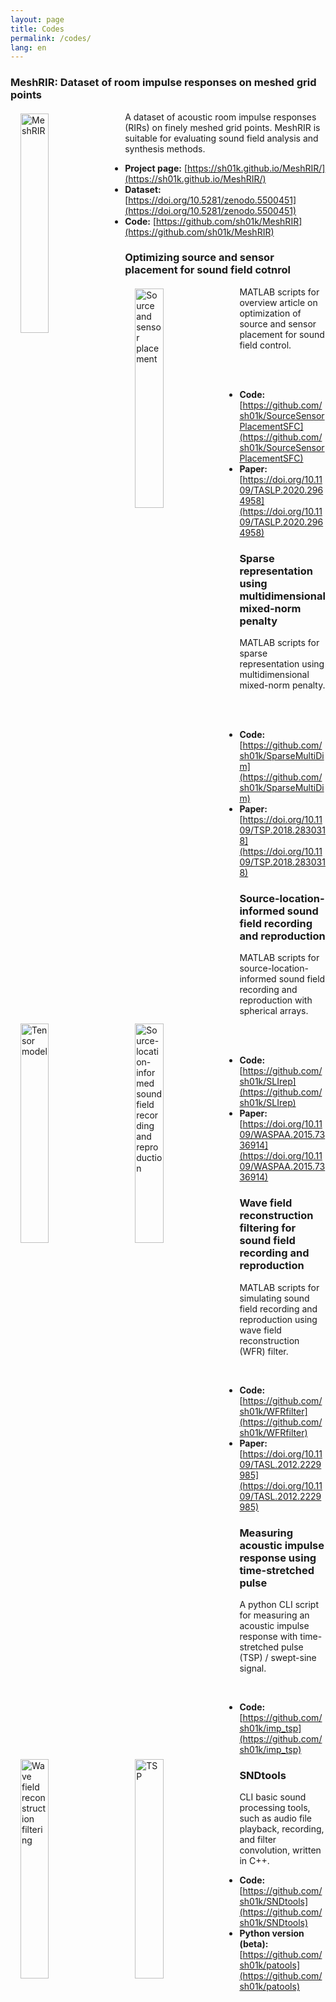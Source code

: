 ```yaml
---
layout: page
title: Codes
permalink: /codes/
lang: en
---
```


<style>
    img#codes { float: left; padding: 0.2rem 1rem; }
</style>

### MeshRIR: Dataset of room impulse responses on meshed grid points

<img id="codes" src="/img/meshrir.png" alt="MeshRIR" width="30%">
A dataset of acoustic room impulse responses (RIRs) on finely meshed grid points. MeshRIR is suitable for evaluating sound field analysis and synthesis methods.

<br />

- **Project page:** [https://sh01k.github.io/MeshRIR/](https://sh01k.github.io/MeshRIR/)
- **Dataset:** [https://doi.org/10.5281/zenodo.5500451](https://doi.org/10.5281/zenodo.5500451)
- **Code:** [https://github.com/sh01k/MeshRIR](https://github.com/sh01k/MeshRIR)

### Optimizing source and sensor placement for sound field cotnrol

<img id="codes" src="/img/SourceSensorPlacement.png" alt="Source and sensor placement" width="30%">
MATLAB scripts for overview article on optimization of source and sensor placement for sound field control.

<br /><br />

- **Code:** [https://github.com/sh01k/SourceSensorPlacementSFC](https://github.com/sh01k/SourceSensorPlacementSFC)
- **Paper:** [https://doi.org/10.1109/TASLP.2020.2964958](https://doi.org/10.1109/TASLP.2020.2964958)

### Sparse representation using multidimensional mixed-norm penalty

<img id="codes" src="/img/TensorModel.png" alt="Tensor model" width="30%">

MATLAB scripts for sparse representation using multidimensional mixed-norm penalty.

<br /><br />

- **Code:** [https://github.com/sh01k/SparseMultiDim](https://github.com/sh01k/SparseMultiDim)
- **Paper:** [https://doi.org/10.1109/TSP.2018.2830318](https://doi.org/10.1109/TSP.2018.2830318)

### Source-location-informed sound field recording and reproduction

<img id="codes" src="/img/sli_sphere.png" alt="Source-location-informed sound field recording and reproduction" width="30%">

MATLAB scripts for source-location-informed sound field recording and reproduction with spherical arrays.

<br /><br />

- **Code:** [https://github.com/sh01k/SLIrep](https://github.com/sh01k/SLIrep)
- **Paper:** [https://doi.org/10.1109/WASPAA.2015.7336914](https://doi.org/10.1109/WASPAA.2015.7336914)

### Wave field reconstruction filtering for sound field recording and reproduction

<img id="codes" src="/img/wfr_line.png" alt="Wave field reconstruction filtering" width="30%">

MATLAB scripts for simulating sound field recording and reproduction using wave field reconstruction (WFR) filter.

<br />

- **Code:** [https://github.com/sh01k/WFRfilter](https://github.com/sh01k/WFRfilter)
- **Paper:** [https://doi.org/10.1109/TASL.2012.2229985](https://doi.org/10.1109/TASL.2012.2229985)

### Measuring acoustic impulse response using time-stretched pulse

<img id="codes" src="/img/tsp.png" alt="TSP" width="30%">

A python CLI script for measuring an acoustic impulse response with time-stretched pulse (TSP) / swept-sine signal.

<br />

- **Code:** [https://github.com/sh01k/imp_tsp](https://github.com/sh01k/imp_tsp)

### SNDtools

CLI basic sound processing tools, such as audio file playback, recording, and filter convolution, written in C++.

- **Code:** [https://github.com/sh01k/SNDtools](https://github.com/sh01k/SNDtools)
- **Python version (beta):** [https://github.com/sh01k/patools](https://github.com/sh01k/patools)